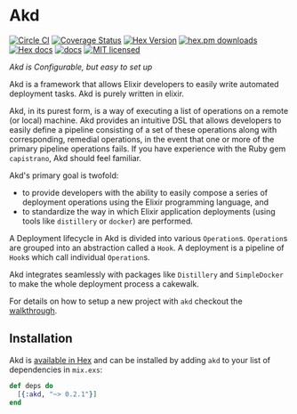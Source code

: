 # Akd

[![Circle CI](https://circleci.com/gh/annkissam/akd.svg?style=svg)](https://circleci.com/gh/annkissam/akd)
[![Coverage Status](https://coveralls.io/repos/github/annkissam/akd/badge.svg?branch=master)](https://coveralls.io/github/annkissam/akd?branch=master)
[![Hex Version](http://img.shields.io/hexpm/v/akd.svg?style=flat)](https://hex.pm/packages/akd)
[![hex.pm downloads](https://img.shields.io/hexpm/dt/akd.svg)](https://hex.pm/packages/akd)
[![Hex docs](http://img.shields.io/badge/hex.pm-docs-green.svg?style=flat)](https://hexdocs.pm/akd)
[![docs](https://inch-ci.org/github/annkissam/akd.svg)](http://inch-ci.org/github/annkissam/akd)
[![MIT licensed](https://img.shields.io/badge/license-MIT-blue.svg)](https://raw.githubusercontent.com/annkissam/akd/master/LICENSE)

_Akd is Configurable, but easy to set up_

Akd is a framework that allows Elixir developers to easily write automated
deployment tasks. Akd is purely written in elixir.

Akd, in its purest form, is a way of executing a list of operations on a remote
(or local) machine. Akd provides an intuitive DSL that allows developers to easily
define a pipeline consisting of a set of these operations along with corresponding,
remedial operations, in the event that one or more of the primary pipeline
operations fails. If you have experience with the Ruby gem `capistrano`, Akd
should feel familiar.

Akd's primary goal is twofold:
- to provide developers with the ability to easily compose a series of deployment
operations using the Elixir programming language, and
- to standardize the way in which Elixir application deployments (using tools
like `distillery` or `docker`) are performed.

A Deployment lifecycle in Akd is divided into various `Operation`s.
`Operation`s are grouped into an abstraction called a `Hook`. A deployment is
a pipeline of `Hook`s which call individual `Operation`s.

Akd integrates seamlessly with packages like `Distillery` and `SimpleDocker` to
make the whole deployment process a cakewalk.

For details on how to setup a new project with `akd` checkout the [walkthrough](https://www.annkissam.com/technology/elixir).

## Installation

Akd is [available in Hex](https://hex.pm/docs/publish) and can be installed
by adding `akd` to your list of dependencies in `mix.exs`:

```elixir
def deps do
  [{:akd, "~> 0.2.1"}]
end
```

